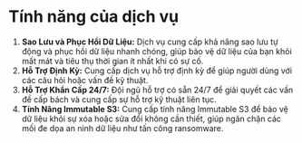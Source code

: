# Tính năng của dịch vụ

1. **Sao Lưu và Phục Hồi Dữ Liệu:** Dịch vụ cung cấp khả năng sao lưu tự động và phục hồi dữ liệu nhanh chóng, giúp bảo vệ dữ liệu của bạn khỏi mất mát và tiêu thụ thời gian ít nhất khi có sự cố.
2. **Hỗ Trợ Định Kỳ:** Cung cấp dịch vụ hỗ trợ định kỳ để giúp người dùng với các câu hỏi hoặc vấn đề kỹ thuật.
3. **Hỗ Trợ Khẩn Cấp 24/7:** Đội ngũ hỗ trợ có sẵn 24/7 để giải quyết các vấn đề cấp bách và cung cấp sự hỗ trợ kỹ thuật liên tục.
4. **Tính Năng Immutable S3:** Cung cấp tính năng Immutable S3 để bảo vệ dữ liệu khỏi sự xóa hoặc sửa đổi không cần thiết, giúp ngăn chặn các mối đe dọa an ninh dữ liệu như tấn công ransomware.
